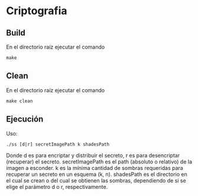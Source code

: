 # Criptografia

## Build

En el directorio raíz ejecutar el comando 

```
make
```

## Clean

En el directorio raíz ejecutar el comando 

```
make clean
```

## Ejecución

Uso:

```
./ss [d|r] secretImagePath k shadesPath
```

Donde d es para encriptar y distribuir el secreto, r es para desencriptar (recuperar) el secreto.
secretImagePath es el path (absoluto o relativo) de la imagen a esconder.
k es la mínima cantidad de sombras requeridas para recuperar un secreto en un esquema (k, n).
shadesPath es el directorio en el cual se crean o del cual se obtienen las sombras, dependiendo de si se elige el parámetro d o r, respectivamente.